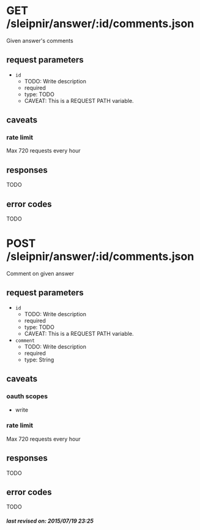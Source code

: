 # GET /sleipnir/answer/:id/comments.json

Given answer's comments

## request parameters

- `id`
  - TODO: Write description
  - required
  - type: TODO
  - CAVEAT: This is a REQUEST PATH variable.

## caveats

### rate limit

Max 720 requests every hour

## responses

TODO

## error codes

TODO

# POST /sleipnir/answer/:id/comments.json

Comment on given answer

## request parameters

- `id`
  - TODO: Write description
  - required
  - type: TODO
  - CAVEAT: This is a REQUEST PATH variable.
- `comment`
  - TODO: Write description
  - required
  - type: String

## caveats

### oauth scopes

- write

### rate limit

Max 720 requests every hour

## responses

TODO

## error codes

TODO

##### last revised on: 2015/07/19 23:25
